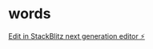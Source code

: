 # words

[Edit in StackBlitz next generation editor ⚡️](https://stackblitz.com/~/github.com/Bluentray/words)